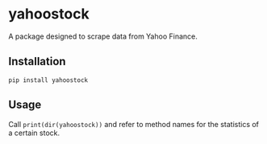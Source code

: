 # yahoostock
 A package designed to scrape data from Yahoo Finance.

## Installation
```
pip install yahoostock
```
## Usage
Call `print(dir(yahoostock))` and refer to method names for the statistics of a certain stock.